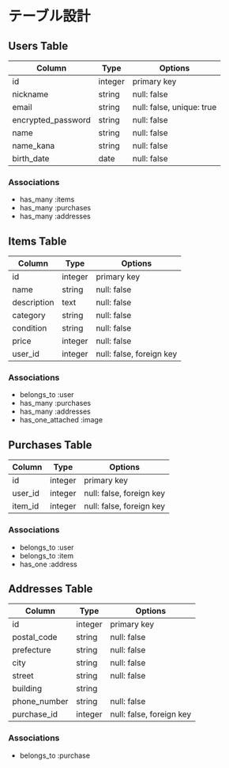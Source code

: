 # テーブル設計

## Users Table
| Column              | Type      | Options                       |
|---------------------|-----------|-------------------------------|
| id                  | integer   | primary key                   |
| nickname            | string    | null: false                   |
| email               | string    | null: false, unique: true     |
| encrypted_password  | string    | null: false                   |
| name                | string    | null: false                   |
| name_kana           | string    | null: false                   |
| birth_date          | date      | null: false                   |

### Associations
- has_many :items
- has_many :purchases
- has_many :addresses

## Items Table
| Column      | Type      | Options                       |
|-------------|-----------|-------------------------------|
| id          | integer   | primary key                   |
| name        | string    | null: false                   |
| description | text      | null: false                   |
| category    | string    | null: false                   |
| condition   | string    | null: false                   |
| price       | integer   | null: false                   |
| user_id     | integer   | null: false, foreign key      |

### Associations
- belongs_to :user
- has_many :purchases
- has_many :addresses
- has_one_attached :image

## Purchases Table
| Column      | Type      | Options                       |
|-------------|-----------|-------------------------------|
| id          | integer   | primary key                   |
| user_id     | integer   | null: false, foreign key      |
| item_id     | integer   | null: false, foreign key      |


### Associations
- belongs_to :user
- belongs_to :item
- has_one :address

## Addresses Table
| Column       | Type      | Options                       |
|--------------|-----------|-------------------------------|
| id           | integer   | primary key                   |
| postal_code  | string    | null: false                   |
| prefecture   | string    | null: false                   |
| city         | string    | null: false                   |
| street       | string    | null: false                   |
| building     | string    |                               |
| phone_number | string    | null: false                   |
| purchase_id  | integer   | null: false, foreign key      |


### Associations
- belongs_to :purchase